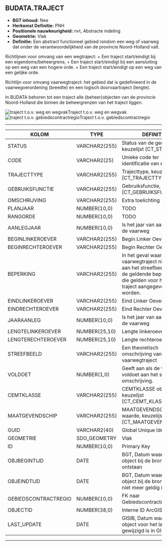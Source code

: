 ﻿## BUDATA.TRAJECT


* __BGT inhoud:__ Nee
* __Herkomst Definitie:__ PNH
* __Positionele nauwkeurigheid:__ nvt, Abstracte indeling
* __Geometrie:__ Vlak
* __Definitie:__
Een abstract functioneel gebied rondom een weg of vaarweg dat onder de verantwoordelijkheid van de provincie Noord-Holland valt.

Richtlijnen voor omvang van een wegtraject:
    + Een traject start/eindigt bij een eigendoms/beheergrens;
    + Een traject start/eindigt bij een aansluiting op een weg van een hogere orde.
    + Een traject start/eindigt op een weg van een gelijke orde.

Richtlijn voor omvang vaarwegtraject:
het gebied dat is gedefinieerd in de vaarwegverordening (breedte) en een
logisch doorvaartraject (lengte).

In BUDATA behoren tot een traject alle (beheer)objecten van de provincie Noord-Holland die binnen de beheergrenzen
van het traject liggen.

![traject t.o.v. weg en wegvak](objectbladen\1_Algemeen\weg_wvo_onderst-wvo_traject_wegvak.png)Traject t.o.v. weg en wegvak
![traject t.o.v. gebiedscontractregio](objectbladen\1_Algemeen\gcr_traject.png)Traject t.o.v. gebiedscontractregio

***

|KOLOM                               |TYPE              |DEFINITIE|
|------                              |----              |-----    |
|STATUS                              |VARCHAR2(255)     |Status van de gegevens, keuzelijst [CT_STATUS]|
|CODE                                |VARCHAR2(25)      |Unieke code ter identificatie van een traject|
|TRAJECTTYPE                         |VARCHAR2(255)     |Trajecttype, keuzelijst [CT_TRAJECTTYPE]|
|GEBRUIKSFUNCTIE                     |VARCHAR2(255)     |Gebruiksfunctie, keuzelijst [CT_GEBRUIKSFUNCTIE]|
|OMSCHRIJVING                        |VARCHAR2(255)     |Extra toelichting|
|PLANJAAR                            |NUMBER(10,0)      |TODO|
|RANGORDE                            |NUMBER(10,0)      |TODO|
|AANLEGJAAR                          |NUMBER(10,0)      |Is het jaar van aanleg van de vaarweg|
|BEGINLINKEROEVER                    |VARCHAR2(255)     |Begin Linker Oever|
|BEGINRECHTEROEVER                   |VARCHAR2(255)     |Begin Rechter Oever|
|BEPERKING                           |VARCHAR2(255)     |In het geval waar een vaarwegtraject niet voldoet aan het streefbeeld moet de geldende beperkingen die gelden voor het hele traject aangegeven worden.|
|EINDLINKEROEVER                     |VARCHAR2(255)     |Eind Linker Oever|
|EINDRECHTEROEVER                    |VARCHAR2(255)     |Eind Rechter Oever|
|JAARAANLEG                          |NUMBER(10,0)      |Is het jaar van aanleg van de vaarweg|
|LENGTELINKEROEVER                   |NUMBER(25,10)     |Lengte linkeroever (m)|
|LENGTERECHTEROEVER                  |NUMBER(25,10)     |Lengte rechteroever (m)|
|STREEFBEELD                         |VARCHAR2(255)     |Een theoretisch omschrijving van de soort vaarwegtraject|
|VOLDOET                             |NUMBER(1,0)       |Geeft aan als de vaarweg voldoet aan het streefbeeld omschrijving.|
|CEMTKLASSE                          |VARCHAR2(255)     |CEMTKLASSE object, keuzelijst [CT_CEMT_KLASSE]|
|MAATGEVENDSCHIP                     |VARCHAR2(255)     |MAATGEVENDSCHIP waarde, keuzelijst [CT_MAATGEVEND_SCHIP]|
|GUID                                |VARCHAR2(40)      |Global Unique Identifier|
|GEOMETRIE                           |SDO_GEOMETRY      |Vlak|
|ID                                  |NUMBER(10,0)      |Primary Key|
|OBJBEGINTIJD                        |DATE              |BGT, Datum waarop het object bij de bronhouder is ontstaan|
|OBJEINDTIJD                         |DATE              |BGT, Datum waarop het object bij de bronhouder niet meer geldig is|
|GEBIEDSCONTRACTREGIO                |NUMBER(10,0)      |FK naar Gebiedscontractregio|
|OBJECTID                            |NUMBER(38,0)      |Interne ID ArcGIS|
|LAST_UPDATE                         |DATE              |GISIB, Datum waarop het object voor het laatst gewijzigd is in GISIB|


***

